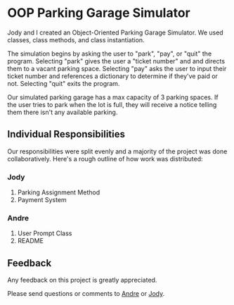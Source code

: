 # OOP Parking Garage Simulator

Jody and I created an Object-Oriented Parking Garage Simulator. We used classes, class methods, and class instantiation. 

The simulation begins by asking the user to "park", "pay", or "quit" the program. Selecting "park" gives the user a "ticket number" and and directs them to a vacant parking space. Selecting "pay" asks the user to input their ticket number and references a dictionary to determine if they've paid or not. Selecting "quit" exits the program.

Our simulated parking garage has a max capacity of 3 parking spaces. If the user tries to park when the lot is full, they will receive a notice telling them there isn't any available parking. 

## Individual Responsibilities

Our responsibilities were split evenly and a majority of the project was done collaboratively. Here's a rough outline of how work was distributed:

### Jody

1. Parking Assignment Method
2. Payment System

### Andre

1. User Prompt Class
2. README

## Feedback
Any feedback on this project is greatly appreciated.

Please send questions or comments to [Andre](mailto:aalonardo@gmail.com) or [Jody](mailto:jodycontigo@gmail.com).
